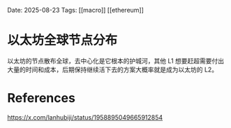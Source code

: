 Date: 2025-08-23
Tags: [[macro]] [[ethereum]]

# 以太坊全球节点分布

以太坊的节点散布全球，去中心化是它根本的护城河，其他 L1 想要赶超需要付出大量的时间和成本，后期保持继续活下去的方案大概率就是成为以太坊的 L2。


# References
https://x.com/lanhubiji/status/1958895049665912854